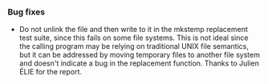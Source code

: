 ### Bug fixes

- Do not unlink the file and then write to it in the mkstemp replacement test suite, since this fails on some file systems. This is not ideal since the calling program may be relying on traditional UNIX file semantics, but it can be addressed by moving temporary files to another file system and doesn't indicate a bug in the replacement function. Thanks to Julien ÉLIE for the report.
